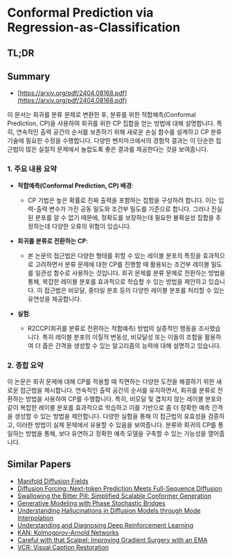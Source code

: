 # Conformal Prediction via Regression-as-Classification
## TL;DR
## Summary
- [https://arxiv.org/pdf/2404.08168.pdf](https://arxiv.org/pdf/2404.08168.pdf)

이 문서는 회귀를 분류 문제로 변환한 후, 분류를 위한 적합예측(Conformal Prediction, CP)을 사용하여 회귀를 위한 CP 집합을 얻는 방법에 대해 설명합니다. 특히, 연속적인 출력 공간의 순서를 보존하기 위해 새로운 손실 함수를 설계하고 CP 분류 기술에 필요한 수정을 수행합니다. 다양한 벤치마크에서의 경험적 결과는 이 단순한 접근법이 많은 실질적 문제에서 놀랍도록 좋은 결과를 제공한다는 것을 보여줍니다.

### 1. 주요 내용 요약

- **적합예측(Conformal Prediction, CP) 배경**:
  - CP 기법은 높은 확률로 진짜 출력을 포함하는 집합을 구성하려 합니다. 이는 입력-출력 변수가 가진 공동 밀도와 조건부 밀도를 기준으로 합니다. 그러나 진실된 분포를 알 수 없기 때문에, 정확도를 보장하는데 필요한 불확실성 집합을 추정하는데 다양한 오류의 위험이 있습니다.

- **회귀를 분류로 전환하는 CP**:
  - 본 논문의 접근법은 다양한 형태를 취할 수 있는 레이블 분포의 특징을 효과적으로 고려하면서 분류 문제에 대한 CP를 진행할 때 활용되는 조건부 레이블 밀도를 일관성 함수로 사용하는 것입니다. 회귀 문제를 분류 문제로 전환하는 방법을 통해, 복잡한 레이블 분포를 효과적으로 학습할 수 있는 방법을 제안하고 있습니다. 이 접근법은 비모달, 중타일 분포 등의 다양한 레이블 분포를 처리할 수 있는 유연성을 제공합니다.

- **실험**:
  - R2CCP(회귀를 분류로 전환하는 적합예측) 방법의 실증적인 행동을 조사했습니다. 특히 레이블 분포의 이질적 변동성, 비모달성 또는 이들의 조합을 활용하여 더 좁은 간격을 생성할 수 있는 알고리즘의 능력에 대해 설명하고 있습니다.

### 2. 종합 요약

이 논문은 회귀 문제에 대해 CP를 적용할 때 직면하는 다양한 도전을 해결하기 위한 새로운 접근법을 제시합니다. 연속적인 출력 공간의 순서를 유지하면서, 회귀를 분류로 전환하는 방법을 사용하여 CP를 수행합니다. 특히, 비모달 및 겹치지 않는 레이블 분포와 같이 복잡한 레이블 분포를 효과적으로 학습하고 이를 기반으로 좀 더 정확한 예측 간격을 생성할 수 있는 방법을 제안합니다. 다양한 실험을 통해 이 접근법의 유효성을 검증하고, 이러한 방법이 실제 문제에서 유용할 수 있음을 보여줍니다. 분류와 회귀의 CP를 통일하는 방법을 통해, 보다 유연하고 정확한 예측 모델을 구축할 수 있는 가능성을 열어줍니다.

## Similar Papers
- [Manifold Diffusion Fields](2305.15586.md)
- [Diffusion Forcing: Next-token Prediction Meets Full-Sequence Diffusion](2407.01392.md)
- [Swallowing the Bitter Pill: Simplified Scalable Conformer Generation](2311.17932.md)
- [Generative Modeling with Phase Stochastic Bridges](2310.07805.md)
- [Understanding Hallucinations in Diffusion Models through Mode Interpolation](2406.09358.md)
- [Understanding and Diagnosing Deep Reinforcement Learning](2406.16979.md)
- [KAN: Kolmogorov-Arnold Networks](2404.19756.md)
- [Careful with that Scalpel: Improving Gradient Surgery with an EMA](2402.02998.md)
- [VCR: Visual Caption Restoration](2406.06462.md)
